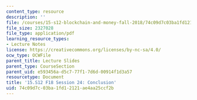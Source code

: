 ```yaml
---
content_type: resource
description: ''
file: /courses/15-s12-blockchain-and-money-fall-2018/74c09d7c03ba1fd12121ae4aa25ccf2b_MIT15_S12F18_ses24.pdf
file_size: 2327028
file_type: application/pdf
learning_resource_types:
- Lecture Notes
license: https://creativecommons.org/licenses/by-nc-sa/4.0/
ocw_type: OCWFile
parent_title: Lecture Slides
parent_type: CourseSection
parent_uid: e593456a-d5c7-77f1-7d6d-00914f1d3a57
resourcetype: Document
title: '15.S12 F18 Session 24: Conclusion'
uid: 74c09d7c-03ba-1fd1-2121-ae4aa25ccf2b
---
```

